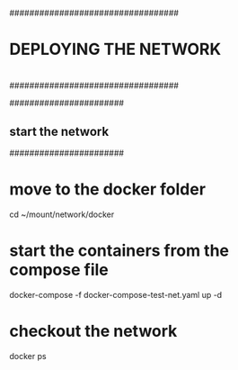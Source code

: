 ##################################
#                                #
#    DEPLOYING THE NETWORK       #
#                                #
##################################

#######################
## start the network ##
#######################

# move to the docker folder
cd ~/mount/network/docker

# start the containers from the compose file
docker-compose -f docker-compose-test-net.yaml up -d

# checkout the network
docker ps

